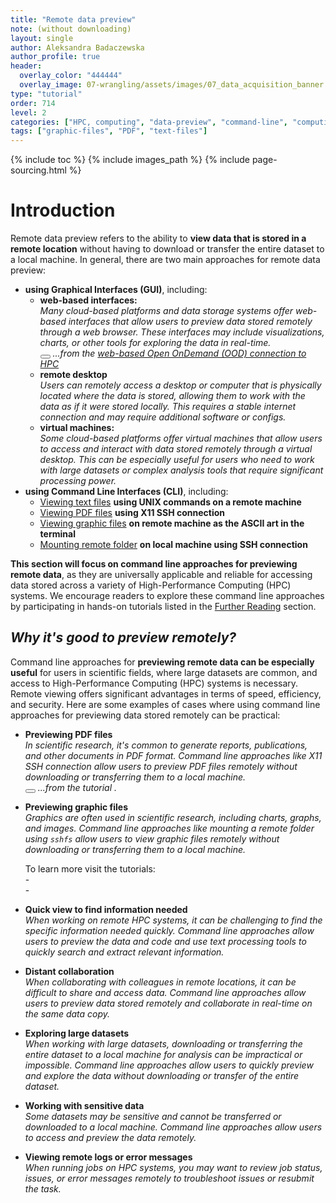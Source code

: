 ```yaml
---
title: "Remote data preview"
note: (without downloading)
layout: single
author: Aleksandra Badaczewska
author_profile: true
header:
  overlay_color: "444444"
  overlay_image: 07-wrangling/assets/images/07_data_acquisition_banner.png
type: "tutorial"
order: 714
level: 2
categories: ["HPC, computing", "data-preview", "command-line", "computing-tools", "data-types"]
tags: ["graphic-files", "PDF", "text-files"]
---
```


{% include toc %}
{% include images_path %}
{% include page-sourcing.html %}


# Introduction

Remote data preview refers to the ability to **view data that is stored in a remote location** without having to download or transfer the entire dataset to a local machine. In general, there are two main approaches for remote data preview:
* **using Graphical Interfaces (GUI)**, including:
  * **web-based interfaces:** <br>
    *Many cloud-based platforms and data storage systems offer web-based interfaces that allow users to preview data stored remotely through a web browser. These interfaces may include visualizations, charts, or other tools for exploring the data in real-time.* <br>
    <button class="btn more mr"></button> *...from the <a class="t-links" href="624">web-based Open OnDemand (OOD) connection to HPC</a>*
  * **remote desktop** <br>
    *Users can remotely access a desktop or computer that is physically located where the data is stored, allowing them to work with the data as if it were stored locally. This requires a stable internet connection and may require additional software or configs.*
  * **virtual machines:** <br>
    *Some cloud-based platforms offer virtual machines that allow users to access and interact with data stored remotely through a virtual desktop. This can be especially useful for users who need to work with large datasets or complex analysis tools that require significant processing power.*
* **using Command Line Interfaces (CLI)**, including:
  * <a class="t-links" href="714.1">Viewing text files</a> **using UNIX commands on a remote machine**
  * <a class="t-links" href="714.2">Viewing PDF files</a> **using X11 SSH connection**
  * <a class="t-links" href="714.3">Viewing graphic files</a> **on remote machine as the ASCII art in the terminal**
  * <a class="t-links" href="714.4">Mounting remote folder</a> **on local machine using SSH connection**


<b class="c-alert">This section will focus on command line approaches for previewing remote data</b>, as they are universally applicable and reliable for accessing data stored across a variety of High-Performance Computing (HPC) systems. We encourage readers to explore these command line approaches by participating in hands-on tutorials listed in the [Further Reading](#further-reading) section.

## *Why it's good to preview remotely?*

Command line approaches for **previewing remote data can be especially useful** for users in scientific fields, where large datasets are common, and access to High-Performance Computing (HPC) systems is necessary. Remote viewing offers significant advantages in terms of speed, efficiency, and security. Here are some examples of cases where using command line approaches for previewing data stored remotely can be practical:

* **Previewing PDF files** <br>
    *In scientific research, it's common to generate reports, publications, and other documents in PDF format. Command line approaches like X11 SSH connection allow users to preview PDF files remotely without downloading or transferring them to a local machine.* <br>
    <button class="btn more mr"></button> *...from the tutorial <a class="t-links" href="714.2"></a>.*

* **Previewing graphic files** <br>
    *Graphics are often used in scientific research, including charts, graphs, and images. Command line approaches like mounting a remote folder using `sshfs` allow users to view graphic files remotely without downloading or transferring them to a local machine.* <br>
    <div class="more" markdown="1">
    To learn more visit the tutorials: <br>- <a class="t-links" href="714.3"></a><br>- <a class="t-links" href="714.4"></a>
    </div>

* **Quick view to find information needed** <br>
    *When working on remote HPC systems, it can be challenging to find the specific information needed quickly. Command line approaches allow users to preview the data and code and use text processing tools to quickly search and extract relevant information.*

* **Distant collaboration** <br>
    *When collaborating with colleagues in remote locations, it can be difficult to share and access data. Command line approaches allow users to preview data stored remotely and collaborate in real-time on the same data copy.*

* **Exploring large datasets** <br>
    *When working with large datasets, downloading or transferring the entire dataset to a local machine for analysis can be impractical or impossible. Command line approaches allow users to quickly preview and explore the data without downloading or transfer of the entire dataset.*

* **Working with sensitive data** <br>
    *Some datasets may be sensitive and cannot be transferred or downloaded to a local machine. Command line approaches allow users to access and preview the data remotely.*

* **Viewing remote logs or error messages** <br>
    *When running jobs on HPC systems, you may want to review job status, issues, or error messages remotely to troubleshoot issues or resubmit the task.*
